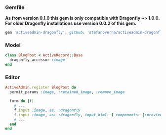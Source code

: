 ### Gemfile

**As from version 0.1.0 this gem is only compatible with Dragonfly ~> 1.0.0. For older Dragonfly installations use version 0.0.2 of this gem.**

```ruby
gem 'activeadmin-dragonfly', github: 'stefanoverna/activeadmin-dragonfly'
```

### Model

```ruby
class BlogPost < ActiveRecord::Base
  dragonfly_accessor :image
end
```

### Editor

```ruby
ActiveAdmin.register BlogPost do
  permit_params :image, :retained_image, :remove_image

  form do |f|
    # ...
    f.input :image, as: :dragonfly
    f.input :image, as: :dragonfly, input_html: { components: [:preview, :upload, :url, :remove ] }
    # ...
  end
end
```
